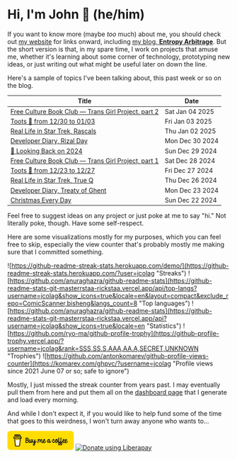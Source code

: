 # Hi, I'm John 👋 (he/him)

If you want to know more (maybe *too* much) about me, you should check out [my website](https://john.colagioia.net/) for links onward, including [my blog, **Entropy Arbitrage**](https://john.colagioia.net/blog).  But the short version is that, in my spare time, I work on projects that amuse me, whether it's learning about some corner of technology, prototyping new ideas, or just writing out what might be useful later on down the line.

Here's a sample of topics I've been talking about, this past week or so on the blog.

|Title|Date|
|-----|-------|
|[Free Culture Book Club — Trans Girl Project, part 2](https://john.colagioia.net/blog/2025/01/04/trans-girl-2.html)|Sat Jan 04 2025|
|[Toots 🦣 from 12/30 to 01/03](https://john.colagioia.net/blog/2025/01/03/week.html)|Fri Jan 03 2025|
|[Real Life in Star Trek, Rascals](https://john.colagioia.net/blog/2025/01/02/rascals.html)|Thu Jan 02 2025|
|[Developer Diary, Rizal Day](https://john.colagioia.net/blog/2024/12/30/rizal.html)|Mon Dec 30 2024|
|[🔭 Looking Back on 2024](https://john.colagioia.net/blog/2024/12/29/review-2024.html)|Sun Dec 29 2024|
|[Free Culture Book Club — Trans Girl Project, part 1](https://john.colagioia.net/blog/2024/12/28/trans-girl-1.html)|Sat Dec 28 2024|
|[Toots 🦣 from 12/23 to 12/27](https://john.colagioia.net/blog/2024/12/27/week.html)|Fri Dec 27 2024|
|[Real Life in Star Trek, True Q](https://john.colagioia.net/blog/2024/12/26/true-q.html)|Thu Dec 26 2024|
|[Developer Diary, Treaty of Ghent](https://john.colagioia.net/blog/2024/12/23/ghent.html)|Mon Dec 23 2024|
|[Christmas Every Day](https://john.colagioia.net/blog/2024/12/22/christmas-every-day.html)|Sun Dec 22 2024|

Feel free to suggest ideas on any project or just poke at me to say "hi." Not literally poke, though. Have some self-respect.

Here are some visualizations mostly for my purposes, which you can feel free to skip, especially the view counter that's probably mostly me making sure that I committed something.

![https://github-readme-streak-stats.herokuapp.com/demo/](https://github-readme-streak-stats.herokuapp.com/?user=jcolag "Streaks")
![https://github.com/anuraghazra/github-readme-stats](https://github-readme-stats-git-masterrstaa-rickstaa.vercel.app/api/top-langs?username=jcolag&show_icons=true&locale=en&layout=compact&exclude_repo=ComicScanner,bisheng&langs_count=8 "Top languages")
![https://github.com/anuraghazra/github-readme-stats](https://github-readme-stats-git-masterrstaa-rickstaa.vercel.app/api?username=jcolag&show_icons=true&locale=en "Statistics")
![https://github.com/ryo-ma/github-profile-trophy](https://github-profile-trophy.vercel.app/?username=jcolag&rank=SSS,SS,S,AAA,AA,A,SECRET,UNKNOWN "Trophies")
![https://github.com/antonkomarev/github-profile-views-counter](https://komarev.com/ghpvc/?username=jcolag "Profile views since 2021 June 07 or so; safe to ignore")

Mostly, I just missed the streak counter from years past.  I may eventually pull them from here and put them all on the [dashboard page](https://github.com/jcolag/dash) that I generate and load every morning.

And while I don't expect it, if you would like to help fund some of the time that goes to this weirdness, I won't turn away anyone who wants to...

[<img src="images/default-yellow.png" alt="Buy Me a Coffee" width="150px"/>](https://www.buymeacoffee.com/jcolag)
<a href="https://liberapay.com/jcolag/donate"><img alt="Donate using Liberapay" src="https://liberapay.com/assets/widgets/donate.svg"></a>
